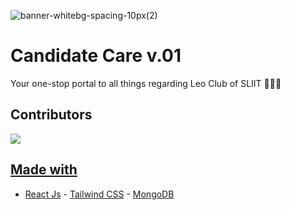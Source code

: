 ![banner-whitebg-spacing-10px(2)](https://cdn.discordapp.com/attachments/938131839661539339/984930372531925102/Candidate.png)
# Candidate Care v.01

Your one-stop portal to all things regarding Leo Club of SLIIT 🦁💖🔥

## Contributors

<a href="https://github.com/sliitleo/ExCo22.23/graphs/contributors">
  <img src="https://contrib.rocks/image?repo=sliitleo%2FExco22.23" />

## Made with

- [React Js](#tech-stack) - [Tailwind CSS](#how-to-contribute) - [MongoDB](#i-really-want-to-contribute-but-where-do-i-start)






